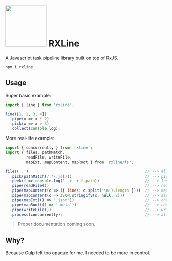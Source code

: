 # <img src="https://raw.githubusercontent.com/loreanvictor/rxline/master/logo-cropped.svg?sanitize=true" width="128px"/> RXLine

A Javascript task pipeline library built on top of [RxJS](https://github.com/ReactiveX/rxjs).

```
npm i rxline
```


## Usage

Super basic example:

```javascript
import { line } from 'rxline';

line([1, 2, 3, 4])
  .pipe(x => x * 2)
  .pick(x => x > 3)
  .collect(console.log);
```

More real-life example:

```javascript
import { concurrently } from 'rxline';
import { files, pathMatch, 
         readFile, writeFile, 
         mapExt, mapContent, mapRoot } from 'rxline/fs';

files('.')                                                   // --> all files in current directory (and sub-directories)
  .pick(pathMatch(/.*\.js$/))                                // --> pick javascript files
  .peek(f => console.log('-->' + f.path))                    // --> log each file path
  .pipe(readFile())                                          // --> read contents of the file
  .pipe(mapContent(c => ({ lines: c.split('\n').length })))  // --> map its content to an object with number of lines in it
  .pipe(mapContent(c => JSON.stringify(c, null, 2)))         // --> also stringify the json object
  .pipe(mapExt(() => '.json'))                               // --> change extension to `.json`
  .pipe(mapRoot(() => '.meta'))                              // --> change root directory to `.meta`
  .pipe(writeFile())                                         // --> write the files
  .process(concurrently);                                    // --> all in parallel.
```

> Proper documentation coming soon.

## Why?

Because Gulp felt too opaque for me. I needed to be more in control.
